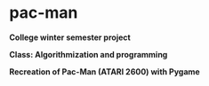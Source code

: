 # pac-man
**College winter semester project**

**Class: Algorithmization and programming**

**Recreation of Pac-Man (ATARI 2600) with Pygame**
